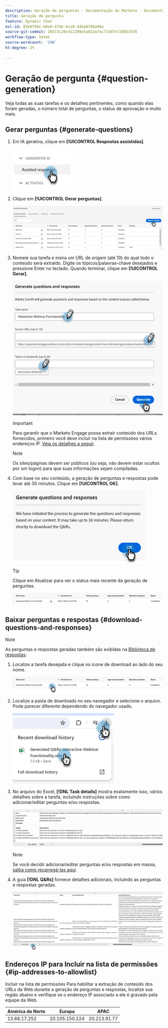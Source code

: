 ```yaml
---
description: Geração de perguntas - Documentação do Marketo - Documentação do produto
title: Geração de pergunta
feature: Dynamic Chat
exl-id: 05e0fd4c-b8e0-47de-8ca8-d4ba07d6a06a
source-git-commit: 26573c20c411208e5a01aa7ec73a97e7208b35d5
workflow-type: tm+mt
source-wordcount: '298'
ht-degree: 2%

---
```


# Geração de pergunta {#question-generation}

Veja todas as suas tarefas e os detalhes pertinentes, como quando elas foram geradas, o número total de perguntas, o status de aprovação e muito mais.

## Gerar perguntas {#generate-questions}

1. Em IA gerativa, clique em **[!UICONTROL Respostas assistidas]**.

   ![](assets/question-generation-1.png)

1. Clique em **[!UICONTROL Gerar perguntas]**.

   ![](assets/question-generation-2.png)

1. Nomeie sua tarefa e insira um URL de origem (até 10) do qual todo o conteúdo será extraído. Digite os tópicos/palavras-chave desejados e pressione Enter no teclado. Quando terminar, clique em **[!UICONTROL Gerar]**.

   ![](assets/question-generation-3.png)

   >[!IMPORTANT]
   >
   >Para garantir que o Marketo Engage possa extrair conteúdo dos URLs fornecidos, primeiro você deve incluir na lista de permissões vários endereços IP. [Veja os detalhes a seguir](#ip-addresses-to-allowlist).

   >[!NOTE]
   >
   >Os sites/páginas devem ser públicos (ou seja, não devem estar ocultos por um logon) para que suas informações sejam compiladas.

1. Com base no seu conteúdo, a geração de perguntas e respostas pode levar até 30 minutos. Clique em **[!UICONTROL OK]**.

   ![](assets/question-generation-4.png)

   >[!TIP]
   >
   >Clique em Atualizar para ver o status mais recente da geração de perguntas.

   ![](assets/question-generation-5.png)

## Baixar perguntas e respostas {#download-questions-and-responses}

>[!NOTE]
>
>As perguntas e respostas geradas também são exibidas na [Biblioteca de respostas](/help/marketo/product-docs/demand-generation/dynamic-chat/generative-ai/response-library.md).

1. Localize a tarefa desejada e clique no ícone de download ao lado do seu nome.

   ![](assets/question-generation-6.png)

1. Localize a pasta de downloads no seu navegador e selecione o arquivo. Pode parecer diferente dependendo do navegador usado.

   ![](assets/question-generation-7.png)

1. No arquivo do Excel, **[!DNL Task details]** mostra exatamente isso, vários detalhes sobre a tarefa, incluindo instruções sobre como adicionar/editar perguntas e/ou respostas.

   ![](assets/question-generation-8.png)

   >[!NOTE]
   >
   >Se você decidir adicionar/editar perguntas e/ou respostas em massa, [saiba como recarregá-las aqui](/help/marketo/product-docs/demand-generation/dynamic-chat/generative-ai/response-library.md).

1. A guia **[!DNL Q&Rs]** fornece detalhes adicionais, incluindo as perguntas e respostas geradas.

   ![](assets/question-generation-9.png)

## Endereços IP para Incluir na lista de permissões {#ip-addresses-to-allowlist}

Incluir na lista de permissões Para habilitar a extração de conteúdo dos URLs da Web durante a geração de perguntas e respostas, localize sua região abaixo e verifique se o endereço IP associado a ele é gravado pela equipe da Web.

<table width="450">
<thead>
  <tr>
    <th>América do Norte</th>
    <th>Europa</th>
    <th>APAC</th>
  </tr>
</thead>
<tbody>
  <tr>
    <td>13.68.17.252</td>
    <td>20.105.150.224</td>
    <td>20.213.91.77</td>
  </tr>
</tbody>
</table>
